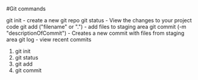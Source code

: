 #Git commands

git init - create a new git repo
git status - View the changes to your project code
git add ("filename" or ".") - add files to staging area
git commit (-m "descriptionOfCommit") - Creates a new commit with files from staging area
git log - view recent commits

1. git init
2. git status
3. git add
4. git commit